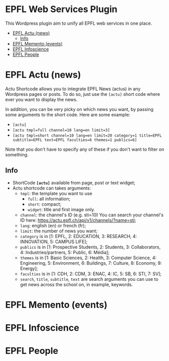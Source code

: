 # EPFL Web Services Plugin
This Wordpress plugin aim to unify all EPFL web services in one place.

<!-- toc -->

- [EPFL Actu (news)](#epfl-actu-news)
  * [Info](#info)
- [EPFL Memento (events)](#epfl-memento-events)
- [EPFL Infoscience](#epfl-infoscience)
- [EPFL People](#epfl-people)

<!-- tocstop -->

# EPFL Actu (news)
Actu Shortcode allows you to integrate EPFL News (actus) in any Wordpress pages or posts. To do so, just use the `[actu]` short code where ever you want to display the news.

In addition, you can be very picky on which news you want, by passing some arguments to the short code. Here are some example:

* `[actu]`
* `[actu tmpl=full channel=10 lang=en limit=3]`
* `[actu tmpl=short channel=10 lang=en limit=20 category=1 title=EPFL subtitle=EPFL text=EPFL faculties=6 themes=1 publics=6]`

Note that you don\'t have to specify any of these if you don't want to filter on something.

## Info
* ShortCode **`[actu]`** available from page, post or text widget;
* Actu shortcode can takes arguments:
  * `tmpl`: the template you want to use
    * `full`: all information;
    * `short`: compact;
    * `widget`: title and first image only.
  * `channel`: the channel's ID (e.g. sti=10) You can search your channel\'s ID here: <https://actu.epfl.ch/api/v1/channels/?name=sti>;
  * `lang`: english (en) or french (fr);
  * `limit`: the number of news you want;
  * `category` is in [1: EPFL, 2: EDUCATION, 3: RESEARCH, 4: INNOVATION, 5: CAMPUS LIFE];
  * `publics` is in [1: Prospective Students, 2: Students, 3: Collaborators, 4: Industries/partners, 5: Public, 6: Média];
  * `themes` is in [1: Basic Sciences, 2: Health, 3: Computer Science, 4: Engineering, 5: Environment, 6: Buildings, 7: Culture, 8: Economy, 9: Energy];
  * `faculties` is in [1: CDH, 2: CDM, 3: ENAC, 4: IC, 5: SB, 6: STI, 7: SV];
  * `search`, `title`, `subtitle`, `text` are search arguments you can use to get news across the school on, in example, keywords.


# EPFL Memento (events)


# EPFL Infoscience


# EPFL People
